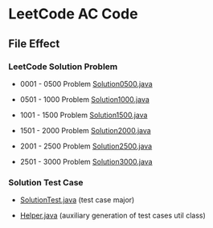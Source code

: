 # LeetCode AC Code

## File Effect

### LeetCode Solution Problem

- 0001 - 0500 Problem [Solution0500.java](https://github.com/Sinton/leetcode/blob/master/src/com/github/sinton/leetcode/Solution0500.java "Solution0500.java")

- 0501 - 1000 Problem [Solution1000.java](https://github.com/Sinton/leetcode/blob/master/src/com/github/sinton/leetcode/Solution1000.java "Solution1000.java")

- 1001 - 1500 Problem [Solution1500.java](https://github.com/Sinton/leetcode/blob/master/src/com/github/sinton/leetcode/Solution1500.java "Solution1500.java")

- 1501 - 2000 Problem [Solution2000.java](https://github.com/Sinton/leetcode/blob/master/src/com/github/sinton/leetcode/Solution2000.java "Solution2000.java")

- 2001 - 2500 Problem [Solution2500.java](https://github.com/Sinton/leetcode/blob/master/src/com/github/sinton/leetcode/Solution2500.java "Solution2500.java")

- 2501 - 3000 Problem [Solution3000.java](https://github.com/Sinton/leetcode/blob/master/src/com/github/sinton/leetcode/Solution3000.java "Solution3000.java")

### Solution Test Case

- [SolutionTest.java](https://github.com/Sinton/leetcode/blob/master/src/com/github/sinton/leetcode/SolutionTest.java "SolutionTest.java") (test case major)
  
- [Helper.java](https://github.com/Sinton/leetcode/blob/master/src/com/github/sinton/leetcode/Helper.java "Helper.java") (auxiliary generation of test cases util class)
